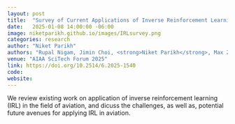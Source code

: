```yaml
---
layout: post
title:  "Survey of Current Applications of Inverse Reinforcement Learning in Aviation and Future Outlooks"
date:   2025-01-08 14:00:00 -06:00
image: niketparikh.github.io/images/IRLsurvey.png
categories: research
author: "Niket Parikh"
authors: "Rupal Nigam, Jimin Choi, <strong>Niket Parikh</strong>, Max Z. Li, Huy T. Tran"
venue: "AIAA SciTech Forum 2025"
link: https://doi.org/10.2514/6.2025-1540
code: 
website: 
---
```

We review existing work on application of inverse reinforcement learning (IRL) in the field of aviation, and dicuss the challenges, as well as, potential future avenues for applying IRL in aviation.